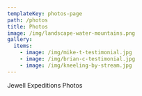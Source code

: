 ```yaml
---
templateKey: photos-page
path: /photos
title: Photos
image: /img/landscape-water-mountains.png
gallery:
  items:
    - image: /img/mike-t-testimonial.jpg
    - image: /img/brian-c-testimonial.jpg
    - image: /img/kneeling-by-stream.jpg
---
```

J﻿ewell Expeditions Photos